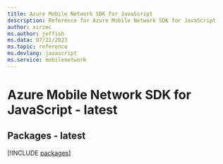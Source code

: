 ```yaml
---
title: Azure Mobile Network SDK for JavaScript
description: Reference for Azure Mobile Network SDK for JavaScript
author: xirzec
ms.author: jeffish
ms.data: 07/21/2023
ms.topic: reference
ms.devlang: javascript
ms.service: mobilenetwork
---
```

# Azure Mobile Network SDK for JavaScript - latest
## Packages - latest
[!INCLUDE [packages](mobile-network-index.md)]